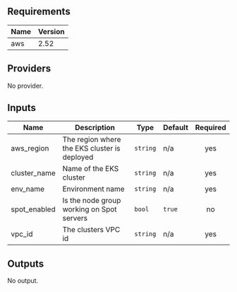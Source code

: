 ## Requirements

| Name | Version |
|------|---------|
| aws | 2.52 |

## Providers

No provider.

## Inputs

| Name | Description | Type | Default | Required |
|------|-------------|------|---------|:--------:|
| aws\_region | The region where the EKS cluster is deployed | `string` | n/a | yes |
| cluster\_name | Name of the EKS cluster | `string` | n/a | yes |
| env\_name | Environment name | `string` | n/a | yes |
| spot\_enabled | Is the node group working on Spot servers | `bool` | `true` | no |
| vpc\_id | The clusters VPC id | `string` | n/a | yes |

## Outputs

No output.

